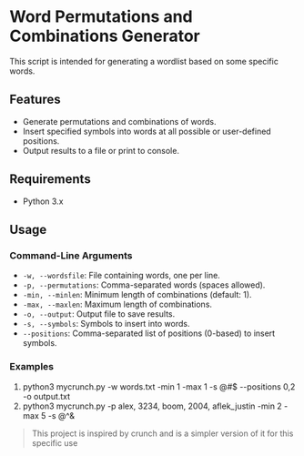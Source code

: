 # Word Permutations and Combinations Generator

This script is intended for generating a wordlist based on some specific words.

## Features

- Generate permutations and combinations of words.
- Insert specified symbols into words at all possible or user-defined positions.
- Output results to a file or print to console.

## Requirements

- Python 3.x

## Usage

### Command-Line Arguments

- `-w, --wordsfile`: File containing words, one per line.
- `-p, --permutations`: Comma-separated words (spaces allowed).
- `-min, --minlen`: Minimum length of combinations (default: 1).
- `-max, --maxlen`: Maximum length of combinations.
- `-o, --output`: Output file to save results.
- `-s, --symbols`: Symbols to insert into words.
- `--positions`: Comma-separated list of positions (0-based) to insert symbols.

### Examples

1. python3 mycrunch.py -w words.txt -min 1 -max 1 -s @#$ --positions 0,2 -o output.txt
2. python3 mycrunch.py -p alex, 3234, boom, 2004, aflek_justin -min 2 -max 5 -s @^&

> This project is inspired by crunch and is a simpler version of it for this specific use
